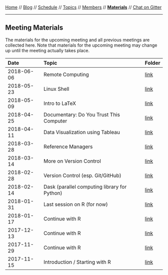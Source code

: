 [Home](../README.md) // [Blog](../blog.md) // [Schedule](../schedule.md) // [Topics](../topics.md) // [Members](../members.md) // **[Materials](materials.md)** // [Chat on Gitter](https://gitter.im/scrum-club/general)

---

## Meeting Materials

The materials for the upcoming meeting and all previous meetings are collected here. Note that materials for the upcoming meeting may change up until the meeting actually takes place.

Date | Topic | Folder
:--- | :---- | :--------
2018-06-06 | Remote Computing | [link](https://github.com/wviechtb/scrum-club/tree/master/materials/2018-06-06/remote_computing.md)
2018-05-23 | Linux Shell | [link](https://github.com/wviechtb/scrum-club/tree/master/materials/2018-05-23)
2018-05-09 | Intro to LaTeX | [link](https://github.com/wviechtb/scrum-club/tree/master/materials/2018-05-09)
2018-04-25 | Documentary: Do You Trust This Computer | [link](https://en.wikipedia.org/wiki/Do_You_Trust_This_Computer%3F)
2018-04-11 | Data Visualization using Tableau | [link](https://github.com/wviechtb/scrum-club/tree/master/materials/2018-04-11)
2018-03-28 | Reference Managers | [link](https://github.com/wviechtb/scrum-club/tree/master/materials/2018-03-28)
2018-03-14 | More on Version Control | [link](https://github.com/wviechtb/scrum-club/tree/master/materials/2018-03-14)
2018-02-28 | Version Control (esp. Git/GitHub) | [link](https://github.com/wviechtb/scrum-club/tree/master/materials/2018-02-28)
2018-02-14 | Dask (parallel computing library for Python) | [link](2018-02-14/dask-resources.md)
2018-01-31 | Last session on R (for now) | [link](https://github.com/wviechtb/scrum-club/tree/master/materials/2018-01-31)
2018-01-17 | Continue with R | [link](https://github.com/wviechtb/scrum-club/tree/master/materials/2018-01-17)
2017-12-13 | Continue with R | [link](https://github.com/wviechtb/scrum-club/tree/master/materials/2017-12-13)
2017-11-29 | Continue with R | [link](https://github.com/wviechtb/scrum-club/tree/master/materials/2017-11-29)
2017-11-15 | Introduction / Starting with R | [link](https://github.com/wviechtb/scrum-club/tree/master/materials/2017-11-15)
